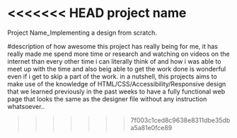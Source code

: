 <<<<<<< HEAD
project name
=======
Project Name_Implementing a design from scratch.

#description of how awesome this project has really being for me, it has really made me spend more time or research and watching on videos on the internet than every other time i can literally think of and how i was able to meet up with the time and also beig able to get the work done is wonderful even if i get to skip a part of the work. in a nutshell, this projects aims to make use of the knowledge of HTML/CSS/Accessibility/Responsive design that we learned previously in the past weeks to have a fully functional web page that looks the same as the designer file without any instruction whatsoever..


>>>>>>> 7f003c1ced8c9638e8311dbe35dba5a81e0fce89
